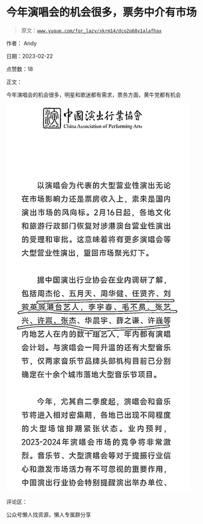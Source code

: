 # 今年演唱会的机会很多，票务中介有市场

> 原文：[`www.yuque.com/for_lazy/xkrm14/dco2p68v1alafhax`](https://www.yuque.com/for_lazy/xkrm14/dco2p68v1alafhax)



作者： Andy



日期：2023-02-22



点赞数：18



正文：



今年演唱会的机会很多，明星和歌迷都有需求，票务方面，黄牛党都有机会



![](img/a57e26802db210de6eca6d31986f9d10.png)  

评论区：



公众号懒人找资源，懒人专属群分享

